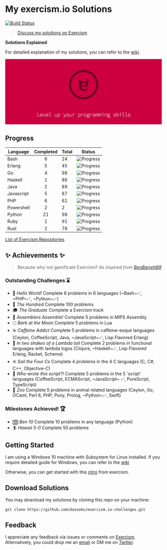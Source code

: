 # My exercism.io Solutions
[![Build Status](https://travis-ci.org/davzoku/exercism.io-challenges.svg?branch=master)](https://travis-ci.org/davzoku/exercism.io-challenges)

> [Discuss my solutions on Exercism](http://exercism.io/davzoku)

**Solutions Explained**

For detailed explanation of my solutions, you can refer to the [wiki](https://github.com/davzoku/exercism.io-challenges/wiki).

[ ![Exercism Solutions Explained](/img/coverimg.jpg)](https://github.com/davzoku/exercism.io-challenges/wiki)


## Progress

| Language	| Completed	| Total	| Status	|
|------------------|:-----------------:|------------|------------------|
| Bash		| 6        	| 24   	|![Progress](http://progressed.io/bar/25) |
| Erlang		| 5        	| 45   	|![Progress](http://progressed.io/bar/11) |
| Go     	| 4        	| 98   	|![Progress](http://progressed.io/bar/4) |
| Haskell   	| 1        	| 86   	|![Progress](http://progressed.io/bar/1) |
| Java      	| 2        	| 89   	|![Progress](http://progressed.io/bar/2) |
| Javascript	| 5        	| 87   	|![Progress](http://progressed.io/bar/5) |
| PHP		| 6        	| 61   	|![Progress](http://progressed.io/bar/10) |
| Powershell	| 2        	| 2    	|![Progress](http://progressed.io/bar/100) |
| Python    	| 21       	| 98   	|![Progress](http://progressed.io/bar/21) |
| Ruby      	| 1        	| 91   	|![Progress](http://progressed.io/bar/1) |
| Rust      	| 2        	| 78   	|![Progress](http://progressed.io/bar/2) |

<!-- Completed: 55 -->

[List of Exercism Repositories](http://exercism.io/repositories)

## :sparkles: Achievements :sparkles:

> Because why not gamificate Exercism? *As inspired from [BenBarrett89](https://github.com/BenBarrett89/exercism)*

### Outstanding Challenges :hourglass:
- :beginner: _Hello World!_ Complete 6 problems in 6 languages (~Bash~:white_check_mark:, ~PHP~:white_check_mark:, ~Python~:white_check_mark:)
- :100: _The Hundred_ Complete 100 problems
- :mortar_board:  _The Graduate_ Complete a Exercism track
- :construction_worker: _Assemblers Assemble!_ Complete 5 problems in MIPS Assembly
- :full_moon: _Bark at the Moon_ Complete 5 problems in Lua
- :coffee: _Caffeine Addict_ Complete 5 problems in caffeine-esque languages (Ceylon, CoffeeScript, Java, ~JavaScript~:white_check_mark:,  Lisp Flavored Erlang)
- :sheep: _In two shakes of a Lambda tail_ Complete 2 problems in functional languages with lambda logos (Clojure, ~Haskell~:white_check_mark:, Lisp Flavored Erlang, Racket, Scheme)
- :boat: _Sail the Four Cs_ Complete 4 problems in the 4 C languages (C, C#, C++, Objective-C)
- :scroll: _Who wrote this script?!_ Complete 5 problems in the 5 'script' languages (CoffeeScript, ECMAScript, ~JavaScript~ :white_check_mark:, PureScript, TypeScript)
- :paw_prints: _Zoo_ Complete 5 problems in animal related languages (Ceylon, Go, OCaml, Perl 6, PHP, Pony, Prolog, ~Python~:white_check_mark:, Swift)

### Milestones Achieved! :trophy:
- :keycap_ten: _Ben 10_ Complete 10 problems in any language (Python)
- :surfer: _Hawaii 5-0_ Complete 50 problems

## Getting Started

I am using a Windows 10 machine with Subsystem for Linux installed. If you require detailed guide for Windows, you can refer to the [wiki](todo)

Otherwise, you can get started with this [intro](http://exercism.io/how-it-works/newbie) from exercism.

## Download Solutions

You may download my solutions by cloning this repo on your machine.

```
git clone https://github.com/davzoku/exercism.io-challenges.git
```

## Feedback

I appreciate any feedback via issues or comments on [Exercism](http://exercism.io/davzoku). Alternatively, you could drop me an [email](mailto:walter.tengkw@gmail.com) or DM me on [Twitter](https://twitter.com/davzoku).
